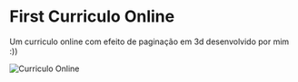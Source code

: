 <h1>First Curriculo Online</h1>

Um curriculo online com efeito de paginação em 3d desenvolvido por mim :))

<img src="http://behance.vo.llnwd.net/profiles10/3336429/projects/10978061/641aa40dfcb31e61be5425e178890b90.jpg" alt="Curriculo Online" />
